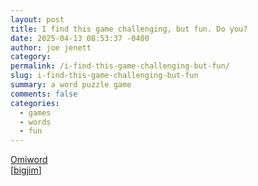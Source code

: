 ```yaml
---
layout: post
title: I find this game challenging, but fun. Do you?
date: 2025-04-13 08:53:37 -0400
author: joe jenett
category: 
permalink: /i-find-this-game-challenging-but-fun/
slug: i-find-this-game-challenging-but-fun
summary: a word puzzle game
comments: false
categories:
  - games
  - words
  - fun
---
```

<a title="Drag tiles within sectors to spell four
common words." href="https://www.omiword.com/">Omiword</a><br>[<a title="source" href="https://pinboard.in/u:bigjim">bigjim</a>]

<a href="https://brid.gy/publish/mastodon"></a>